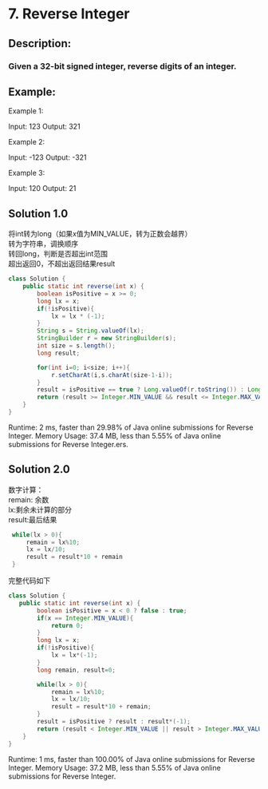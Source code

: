 # 7. Reverse Integer

## Description:

### Given a 32-bit signed integer, reverse digits of an integer.

## Example:
Example 1:  

Input: 123
Output: 321

Example 2:  

Input: -123
Output: -321

Example 3:  

Input: 120
Output: 21

## Solution 1.0
将int转为long（如果x值为MIN_VALUE，转为正数会越界）  
转为字符串，调换顺序  
转回long，判断是否超出int范围  
超出返回0，不超出返回结果result  

```java
class Solution {
    public static int reverse(int x) {
        boolean isPositive = x >= 0;
        long lx = x;
        if(!isPositive){
            lx = lx * (-1);
        }
        String s = String.valueOf(lx);
        StringBuilder r = new StringBuilder(s);
        int size = s.length();
        long result;

        for(int i=0; i<size; i++){
            r.setCharAt(i,s.charAt(size-1-i));
        }
        result = isPositive == true ? Long.valueOf(r.toString()) : Long.valueOf(r.toString()) * (-1);
        return (result >= Integer.MIN_VALUE && result <= Integer.MAX_VALUE) ? (int)result : 0;
    }
}
```
Runtime: 2 ms, faster than 29.98% of Java online submissions for Reverse Integer.
Memory Usage: 37.4 MB, less than 5.55% of Java online submissions for Reverse Integer.ers.

## Solution 2.0
数字计算：  
remain: 余数  
lx:剩余未计算的部分  
result:最后结果  
```java
 while(lx > 0){
     remain = lx%10;
     lx = lx/10;
     result = result*10 + remain  
 }
```
完整代码如下
```java
class Solution {
   public static int reverse(int x) {
        boolean isPositive = x < 0 ? false : true;
        if(x == Integer.MIN_VALUE){
            return 0;
        }
        long lx = x;
        if(!isPositive){
            lx = lx*(-1);
        }
        long remain, result=0;

        while(lx > 0){
            remain = lx%10;
            lx = lx/10;
            result = result*10 + remain;
        }
        result = isPositive ? result : result*(-1);
        return (result < Integer.MIN_VALUE || result > Integer.MAX_VALUE) ? 0 : (int)result;
    }
}
```
Runtime: 1 ms, faster than 100.00% of Java online submissions for Reverse Integer.
Memory Usage: 37.2 MB, less than 5.55% of Java online submissions for Reverse Integer.




